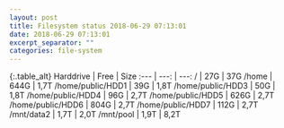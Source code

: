 ```yaml
---
layout: post
title: Filesystem status 2018-06-29 07:13:01
date: 2018-06-29 07:13:01
excerpt_separator: ""
categories: file-system
---
```

{:.table_alt}
Harddrive | Free | Size
:--- | ---: | ---:
/ | 27G | 37G
/home | 644G | 1,7T
/home/public/HDD1 | 39G | 1,8T
/home/public/HDD3 | 50G | 1,8T
/home/public/HDD4 | 96G | 2,7T
/home/public/HDD5 | 626G | 2,7T
/home/public/HDD6 | 804G | 2,7T
/home/public/HDD7 | 112G | 2,7T
/mnt/data2 | 1,7T | 2,0T
/mnt/pool | 1,9T | 8,2T
